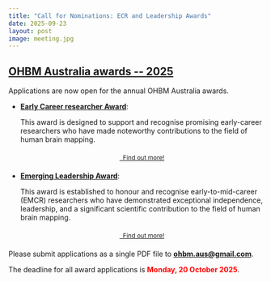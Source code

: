 ```yaml
---
title: "Call for Nominations: ECR and Leadership Awards"
date: 2025-09-23
layout: post
image: meeting.jpg
---
```


## [**OHBM Australia awards -- 2025**](/awards)

Applications are now open for the annual OHBM Australia awards. 


- [**Early Career researcher Award**](/posts/2025-early-career-researcher-award/):

  This award is designed to support and recognise promising early-career researchers who have made noteworthy contributions to the field of human brain mapping.

  <div style="text-align: center; margin: 20px; font-size: 12px;">
      <a href="/posts/2025-early-career-researcher-award/" class="btn btn-primary page-scroll">
          <i class="fa-solid fa-award"></i>
          &nbsp; Find out more!
      </a>
  </div>

- [**Emerging Leadership Award**](/posts/2025-emerging-leadership-award/):

  This award is established to honour and recognise early-to-mid-career (EMCR) researchers who have demonstrated exceptional independence, leadership, and a significant scientific contribution to the field of human brain mapping.

  <div style="text-align: center; margin: 20px; font-size: 12px;">
      <a href="/posts/2025-emerging-leadership-award/" class="btn btn-primary page-scroll">
          <i class="fa-solid fa-award"></i>
          &nbsp; Find out more!
      </a>
  </div>


Please submit applications as a single PDF file to [**ohbm.aus@gmail.com**](mailto:ohbm.aus@gmail.com).

The deadline for all award applications is <span style="color: red;">**Monday, 20 October 2025**</span>.
